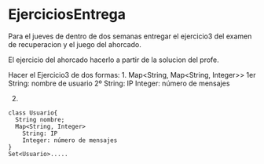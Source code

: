 # EjerciciosEntrega

Para el jueves de dentro de dos semanas entregar el ejercicio3 del examen de recuperacion y el juego del ahorcado.

El ejercicio del ahorcado hacerlo a partir de la solucion del profe. 

Hacer el Ejercicio3 de dos formas:
  1. 
    Map<String, Map<String, Integer>>
    1er String: nombre de usuario
    2º String: IP
    Integer: número de mensajes
    
  2.  
    class Usuario{
      String nombre;
      Map<String, Integer>
        String: IP
        Integer: número de mensajes
    }
    Set<Usuario>.....
